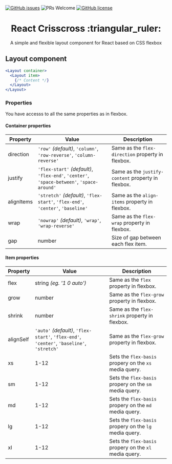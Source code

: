 [![GitHub issues](https://img.shields.io/github/issues/ludens-reklamebyra/react-crisscross.svg)](https://github.com/ludens-reklamebyra/react-crisscross/issues) ![PRs Welcome](https://img.shields.io/badge/PRs-welcome-brightgreen.svg) 
[![GitHub license](https://img.shields.io/github/license/ludens-reklamebyra/react-crisscross.svg)](https://github.com/ludens-reklamebyra/react-crisscross/blob/master/LICENSE)


<h1 align="center">React Crisscross :triangular_ruler:</h1>
<p align="center">A simple and flexible layout component for React based on CSS flexbox</p>

## Layout component

```jsx
<Layout container>
  <Layout item>
    {/* Content */}
  </Layout>
</Layout>
```

### Properties

You have accesss to all the same properties as in flexbox.

#### Container properties

| Property   | Value                                                                                     | Description                                        |
| ---------- | ----------------------------------------------------------------------------------------- | -------------------------------------------------- |
| direction  | `'row'` _(default)_, `'column'`, `'row-reverse'`, `'column-reverse'`                      | Same as the `flex-direction` property in flexbox.  |
| justify    | `'flex-start'` _(default)_, `'flex-end'`, `'center'`, `'space-between'`, `'space-around'` | Same as the `justify-content` property in flexbox. |
| alignItems | `'stretch'` _(default)_, `'flex-start'`, `'flex-end'`, `'center'`, `'baseline'`           | Same as the `align-items` property in flexbox.     |
| wrap       | `'nowrap'` _(default)_, `'wrap'`, `'wrap-reverse'`                                        | Same as the `flex-wrap` property in flexbox.       |
| gap        | number                                                                                    | Size of gap between each flex item.                |

#### Item properties

| Property  | Value                                                                                     | Description                                            |
| --------- | ----------------------------------------------------------------------------------------- | ------------------------------------------------------ |
| flex      | string _(eg. '1 0 auto')_                                                                 | Same as the `flex` property in flexbox.                |
| grow      | number                                                                                    | Same as the `flex-grow` property in flexbox.           |
| shrink    | number                                                                                    | Same as the `flex-shrink` property in flexbox.         |
| alignSelf | `'auto'` _(default)_, `'flex-start'`, `'flex-end'`, `'center'`, `'baseline'`, `'stretch'` | Same as the `flex-grow` property in flexbox.           |
| xs        | 1-12                                                                                      | Sets the `flex-basis` propery on the `xs` media query. |
| sm        | 1-12                                                                                      | Sets the `flex-basis` propery on the `sm` media query. |
| md        | 1-12                                                                                      | Sets the `flex-basis` propery on the `md` media query. |
| lg        | 1-12                                                                                      | Sets the `flex-basis` propery on the `lg` media query. |
| xl        | 1-12                                                                                      | Sets the `flex-basis` propery on the `xl` media query. |
